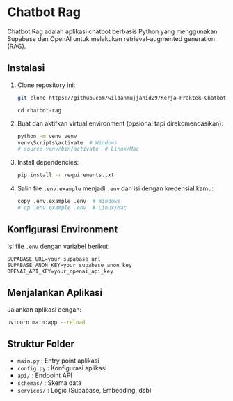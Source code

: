 # Chatbot Rag

Chatbot Rag adalah aplikasi chatbot berbasis Python yang menggunakan Supabase dan OpenAI untuk melakukan retrieval-augmented generation (RAG).

## Instalasi

1. Clone repository ini:
   ```bash
   git clone https://github.com/wildanmujjahid29/Kerja-Praktek-Chatbot-RAG.git chatbot-rag
   ```
   
   ```
   cd chatbot-rag
   ```
2. Buat dan aktifkan virtual environment (opsional tapi direkomendasikan):
   ```bash
   python -m venv venv
   venv\Scripts\activate  # Windows
   # source venv/bin/activate  # Linux/Mac
   ```
3. Install dependencies:
   ```bash
   pip install -r requirements.txt
   ```
4. Salin file `.env.example` menjadi `.env` dan isi dengan kredensial kamu:
   ```bash
   copy .env.example .env  # Windows
   # cp .env.example .env  # Linux/Mac
   ```

## Konfigurasi Environment

Isi file `.env` dengan variabel berikut:

```
SUPABASE_URL=your_supabase_url
SUPABASE_ANON_KEY=your_supabase_anon_key
OPENAI_API_KEY=your_openai_api_key
```

## Menjalankan Aplikasi

Jalankan aplikasi dengan:

```bash
uvicorn main:app --reload 
```

## Struktur Folder

- `main.py` : Entry point aplikasi
- `config.py` : Konfigurasi aplikasi
- `api/` : Endpoint API
- `schemas/` : Skema data
- `services/` : Logic (Supabase, Embedding, dsb)

